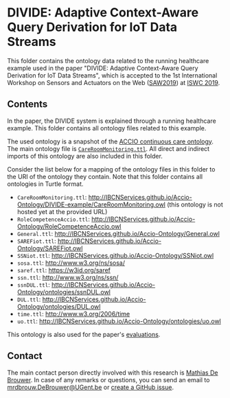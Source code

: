 # DIVIDE: Adaptive Context-Aware Query Derivation for IoT Data Streams

This folder contains the ontology data related to the running healthcare example used in the paper "DIVIDE: Adaptive Context-Aware Query Derivation for IoT Data Streams", which is accepted to the 1st International Workshop on Sensors and Actuators on the Web ([SAW2019](http://saw.gitlab.emse.fr/2019/)) at [ISWC 2019](https://iswc2019.semanticweb.org/).

## Contents

In the paper, the DIVIDE system is explained through a running healthcare example. This folder contains all ontology files related to this example.

The used ontology is a snapshot of the [ACCIO continuous care ontology](https://github.com/IBCNServices/Accio-Ontology/tree/gh-pages). The main ontology file is [`CareRoomMonitoring.ttl`](CareRoomMonitoring.ttl). All direct and indirect imports of this ontology are also included in this folder.

Consider the list below for a mapping of the ontology files in this folder to the URI of the ontology they contain. Note that this folder contains all ontologies in Turtle format.

* `CareRoomMonitoring.ttl`: http://IBCNServices.github.io/Accio-Ontology/DIVIDE-example/CareRoomMonitoring.owl (this ontology is not hosted yet at the provided URL)
* `RoleCompetenceAccio.ttl`: http://IBCNServices.github.io/Accio-Ontology/RoleCompetenceAccio.owl
* `General.ttl`: http://IBCNServices.github.io/Accio-Ontology/General.owl
* `SAREFiot.ttl`: http://IBCNServices.github.io/Accio-Ontology/SAREFiot.owl
* `SSNiot.ttl`: http://IBCNServices.github.io/Accio-Ontology/SSNiot.owl
* `sosa.ttl`: http://www.w3.org/ns/sosa/
* `saref.ttl`: https://w3id.org/saref
* `ssn.ttl`: http://www.w3.org/ns/ssn/
* `ssnDUL.ttl`: http://IBCNServices.github.io/Accio-Ontology/ontologies/ssnDUL.owl
* `DUL.ttl`: http://IBCNServices.github.io/Accio-Ontology/ontologies/DUL.owl
* `time.ttl`: http://www.w3.org/2006/time
* `uo.ttl`: http://IBCNServices.github.io/Accio-Ontology/ontologies/uo.owl

This ontology is also used for the paper's [evaluations](../evaluations).

## Contact
 
The main contact person directly involved with this research is [Mathias De Brouwer](https://www.linkedin.com/in/mathiasdebrouwer/). In case of any remarks or questions, you can send an email to [mrdbrouw.DeBrouwer@UGent.be](mailto:mrdbrouw.DeBrouwer@UGent.be) or [create a GitHub issue](../../../../issues/new).
